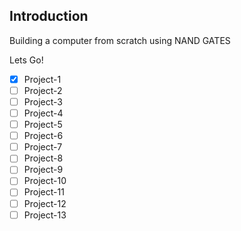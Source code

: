 ## Introduction
Building a computer from scratch using NAND GATES

Lets Go!


- [x] Project-1
- [ ] Project-2
- [ ] Project-3
- [ ] Project-4
- [ ] Project-5
- [ ] Project-6
- [ ] Project-7
- [ ] Project-8
- [ ] Project-9
- [ ] Project-10
- [ ] Project-11
- [ ] Project-12
- [ ] Project-13 